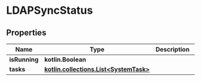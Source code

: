 
# LDAPSyncStatus

## Properties
Name | Type | Description | Notes
------------ | ------------- | ------------- | -------------
**isRunning** | **kotlin.Boolean** |  |  [readonly]
**tasks** | [**kotlin.collections.List&lt;SystemTask&gt;**](SystemTask.md) |  |  [readonly]



